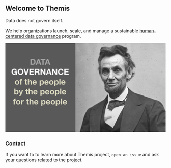 ## Welcome to Themis

Data does not govern itself.

We help organizations launch, scale, and manage a sustainable [human-centered data governance](https://tinyurl.com/HumanCenteredDataGov) program.

![Governance by the people](/HumanCentered-DG.png)

### Contact

If you want to to learn more about Themis project, `open an issue` and ask your questions related to the project.
